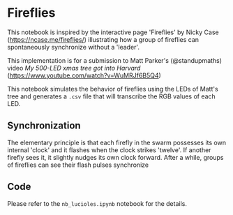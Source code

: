 # Fireflies

This notebook is inspired by the interactive page 'Fireflies' by Nicky Case (https://ncase.me/fireflies/) illustrating how a group of fireflies can spontaneously synchronize without a 'leader'.

This implementation is for a submission to Matt Parker's (@standupmaths) video *My 500-LED xmas tree got into Harvard* (https://www.youtube.com/watch?v=WuMRJf6B5Q4)

This notebook simulates the behavior of fireflies using the LEDs of Matt's tree and generates a `.csv` file that will transcribe the RGB values of each LED.

## Synchronization

The elementary principle is that each firefly in the swarm possesses its own internal 'clock' and it flashes when the clock strikes 'twelve'. If another firefly sees it, it slightly nudges its own clock forward. After a while, groups of fireflies can see their flash pulses synchronize

## Code

Please refer to the `nb_lucioles.ipynb` notebook for the details.
